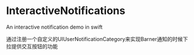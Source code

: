 InteractiveNotifications
========================

An interactive notification demo in swift

通过注册一个自定义的UIUserNotificationCategory来实现Barner通知的时候下拉提供交互按钮的功能
